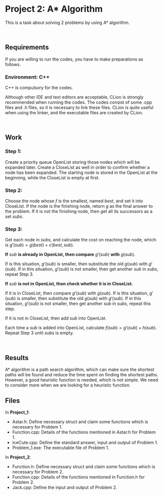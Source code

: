 # Project 2: A* Algorithm
This is a task about solving 2 problems by using A* algorithm.

&nbsp;

## Requirements

If you are willing to run the codes, you have to make preparations as follows.

### Environment: C++

C++ is compulsory for the codes. 

Although other IDE and text editors are acceptable, CLion is strongly recommended when running the codes. The codes consist of some .cpp files and .h files, so it is necessary to link these files. CLion is quite useful when using the linker, and the executable files are created by CLion.

&nbsp;

## Work

### Step 1: 

Create a priority queue OpenList storing those nodes which will be expanded later. Create a CloseList as well in order to confirm whether a node has been expanded. The starting node is stored in the OpenList at the beginning, while the CloseList is empty at first.

### Step 2: 

Choose the node whose $f$ is the smallest, named $best$, and set it into CloseList. If the node is the finishing node, return $g$ as the final answer to the problem. If it is not the finishing node, then get all its successors as a set $subs$.

### Step 3:

Get each node in $subs$, and calculate the cost on reaching the node, which is $g'(sub)=g(best)+c(best, sub)$. 

**If** $sub$ **is already in OpenList, then compare** $g'(sub)$ **with** $g(sub)$. 

If is this situation, $g'(sub)$ is smaller, then substitute the old $g(sub)$ with $g'(sub)$. If in this situation, $g'(sub)$ is not smaller, then get another $sub$ in $subs$, repeat Step 3.

**If** $sub$ **is not in OpenList, then check whether it is in CloseList.**

If it is in CloseList, then compare $g'(sub)$ with $g(sub)$. If is this situation, $g'(sub)$ is smaller, then substitute the old $g(sub)$ with $g'(sub)$. If in this situation, $g'(sub)$ is not smaller, then get another $sub$ in $subs$, repeat this step.

If it is not in CloseList, then add $sub$ into OpenList.

Each time a $sub$ is added into OpenList, calculate $f(sub)=g'(sub)+h(sub)$. Repeat Step 3 until $subs$ is empty.

&nbsp;

## Results

A* algorithm is a path search algorithm, which can make sure the shortest paths will be found and reduce the time spent on finding the shortest paths. However, a good heuristic function is needed, which is not simple. We need to consider more when we are looking for a heuristic function.
&nbsp;

## Files

In **Project_1**:

- Astar.h: Define necessary struct and claim some functions which is necessary for Problem 1.
- Function.cpp: Details of the functions mentioned in Astar.h for Problem 1.
- IceCute.cpp: Define the standard answer, input and output of Problem 1.
- Problem_1.exe: The executable file of Problem 1.

In **Project_2**:

- Function.h: Define necessary struct and claim some functions which is necessary for Problem 2.
- Function.cpp: Details of the functions mentioned in Function.h for Problem 2.
- Jack.cpp: Define the input and output of Problem 2.
